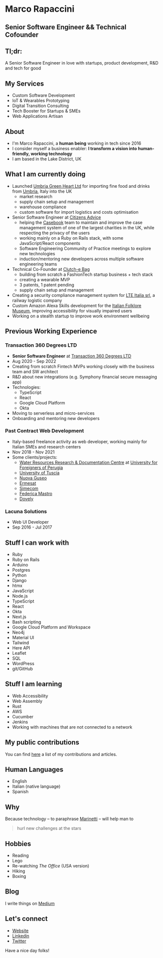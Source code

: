 # Marco Rapaccini
## Senior Software Engineer && Technical Cofounder
## Tl;dr:
A Senior Software Engineer in love with startups, product development, R&D and tech for good

## My Services
* Custom Software Development
* IoT & Wearables Prototyping
* Digital Transition Consulting
* Tech Booster for Startups & SMEs
* Web Applications Artisan

## About
* I'm Marco Rapaccini, a **human being** working in tech since 2016
* I consider myself a business enabler: **I transform a vision into human-friendly, working technology**
* I am based in the Lake District, UK

## What I am currently doing
* Launched [Umbria Green Heart Ltd](https://umbriagreenheart.co.uk/) for importing fine food and drinks from [Umbria](https://www.youtube.com/watch?v=4Do5DQ2R2Po), Italy
  into the UK
  * market research
  * supply chain setup and management
  * warehouse compliance
  * custom software for import logistics and costs optimisation
* Senior Software Engineer at [Citizens Advice](https://citizensadvice.org.uk)
  * helping the [Casebook](https://wearecitizensadvice.org.uk/casebook-an-intro-to-whats-been-happening-and-why-4b33b3ea31e4)
team to maintain and improve the case management system of one of the largest charities in the UK,
while respecting the privacy of the users
  * working mainly on a Ruby on Rails stack, with some JavaScript/React components
  * Software Engineering Community of Practice meetings to explore new technologies
  * induction/mentoring new developers across multiple software engineering teams
* Technical Co-Founder at [Clutch-e Bag](https://www.clutchebag.com)
  * building from scratch a FashionTech startup business + tech stack
  * creating a wearable MVP
  * 3 patents, 1 patent pending
  * supply chain setup and management
* Creating a security compliance management system for [LTE Italia srl](https://www.lte-group.eu/en/Contact/LTE-Italia-Srl.htm), a railway logistic company
* Custom Amazon Alexa Skills development for the [Italian Folklore Museum](https://museoimmaginario.net/immaginario/en/), improving accessibility for visually impaired users
* Working on a stealth startup to improve work environment wellbeing

## Previous Working Experience
### Transaction 360 Degrees LTD
* **Senior Software Engineer** at [Transaction 360 Degrees LTD](https://t360degrees.com)
* Aug 2020 - Sep 2022
* Creating from scratch Fintech MVPs working closely with the business team and SW architect 
* R&D about new integrations (e.g. Symphony financial secure messaging app)
* Technologies:
  * TypeScript
  * React
  * Google Cloud Platform
  * Okta
* Moving to serverless and micro-services
* Onboarding and mentoring new developers

### Past Contract Web Development
* Italy-based freelance activity as web developer, working mainly for Italian SMEs and research centers
* Nov 2018 - Nov 2021
* Some clients/projects:
  * [Water Resources Research & Documentation Centre](https://warredoc-unistrapg.org/en/)
at [University for Foreigners of Perugia](https://www.unistrapg.it/en)
  * [University of Tuscia](https://unitusorienta.unitus.it/en/homepage/)
  * [Nuova Guseo](https://www.nuovaguseo.eu/en/)
  * [Ermesat](https://www.sabaerospace.it/ermesat/)
  * [Simecom](https://www.simecom.it/)
  * [Federica Mastro](https://dottoressamastro.com/)
  * [Dovely](https://dovely.it/?lang=en)

### Lacuna Solutions
* Web UI Developer
* Sep 2016 - Jul 2017

## Stuff I can work with
* Ruby
* Ruby on Rails
* Arduino
* Postgres
* Python
* Django
* htmx
* JavaScript
* Node.js
* TypeScript
* React
* Okta
* Next.js
* Bash scripting
* Google Cloud Platform and Workspace
* Neo4j
* Material UI
* Tailwind
* Here API
* Leaflet
* SQL
* WordPress
* git/GitHub

## Stuff I am learning
* Web Accessibility
* Web Assembly
* Rust
* AWS
* Cucumber
* Jenkins
* Working with machines that are not connected to a network

## My public contributions
You can find [here](https://github.com/rapaccinim/rapaccinim/blob/main/public-contributions/marco-rapaccini-public-contributions.md)
a list of my contributions and articles.

## Human Languages
* English
* Italian (native language)
* Spanish

## Why
Because technology – to paraphrase [Marinetti](https://www.youtube.com/watch?v=YFPIP9NxU30) –
will help man to
> hurl new challenges at the stars

## Hobbies
* Reading
* Lego
* Re-watching _The Office_ (USA version)
* Hiking
* Boxing

## Blog
I write things on [Medium](https://rapaccinim.medium.com/)

## Let's connect
* [Website](https://www.webproduct.dev/)
* [Linkedin](https://www.linkedin.com/in/marco-rapaccini/?locale=en_US)
* [Twitter](https://twitter.com/RapacciniM)

Have a nice day folks!
